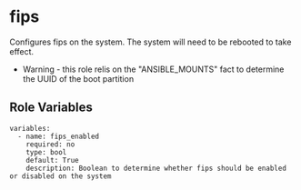 fips
=======

Configures fips on the system. The system will need to be rebooted to take effect.

* Warning - this role relis on the "ANSIBLE_MOUNTS" fact to determine the UUID of the boot partition
 
 Role Variables
 ---------------
 ```
 variables:
   - name: fips_enabled
     required: no
     type: bool
     default: True
     description: Boolean to determine whether fips should be enabled or disabled on the system
```
